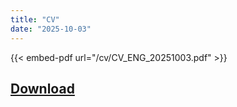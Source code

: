 ```yaml
---
title: "CV"
date: "2025-10-03"
---
```

{{< embed-pdf url="/cv/CV_ENG_20251003.pdf" >}}

## [Download](/cv/CV_ENG_20251003.pdf)
